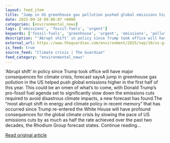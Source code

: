 ```yaml
---
layout: feed_item
title: "Jump in US greenhouse gas pollution pushed global emissions higher – report"
date: 2025-09-10 09:00:07 +0000
categories: [environmental_news]
tags: ['emissions', 'fossil-fuels', 'urgent']
keywords: ['fossil-fuels', 'greenhouse', 'urgent', 'emissions', 'pollution', 'jump']
description: "‘Abrupt shift’ in policy since Trump took office will have major consequences for climate crisis, forecast saysA jump in greenhouse gas pollution in the US h..."
external_url: https://www.theguardian.com/environment/2025/sep/10/us-greenhouse-gas-emissions
is_feed: true
source_feed: "Climate crisis | The Guardian"
feed_category: "environmental_news"
---
```


‘Abrupt shift’ in policy since Trump took office will have major consequences for climate crisis, forecast saysA jump in greenhouse gas pollution in the US helped push global emissions higher in the first half of this year. This could be an omen of what’s to come, with Donald Trump’s pro-fossil fuel agenda set to significantly slow down the emissions cuts required to avoid disastrous climate impacts, a new forecast has found.The “most abrupt shift in energy and climate policy in recent memory” that has occurred since Trump re-entered the White House will have profound consequences for the global climate crisis by slowing the pace of US emissions cuts by as much as half the rate achieved over the past two decades, the Rhodium Group forecast states. Continue reading...

[Read original article](https://www.theguardian.com/environment/2025/sep/10/us-greenhouse-gas-emissions)
